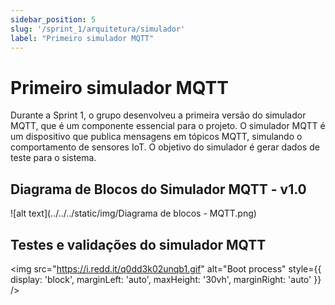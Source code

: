 ```yaml
---
sidebar_position: 5
slug: '/sprint_1/arquitetura/simulador'
label: "Primeiro simulador MQTT"
---
```

# Primeiro simulador MQTT

Durante a Sprint 1, o grupo desenvolveu a primeira versão do simulador MQTT, que é um componente essencial para o projeto. O simulador MQTT é um dispositivo que publica mensagens em tópicos MQTT, simulando o comportamento de sensores IoT. O objetivo do simulador é gerar dados de teste para o sistema.

## Diagrama de Blocos do Simulador MQTT - v1.0

![alt text](../../../static/img/Diagrama de blocos - MQTT.png)

## Testes e validações do simulador MQTT

<img src="https://i.redd.it/q0dd3k02unqb1.gif" alt="Boot process" style={{ display: 'block', marginLeft: 'auto', maxHeight: '30vh', marginRight: 'auto' }} />
